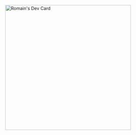 <a href="https://app.daily.dev/AmateraZer"><img src="https://api.daily.dev/devcards/1d305de63543443e8ac0edabd6f3c701.png?r=yzw" width="400" alt="Romain's Dev Card"/></a>
